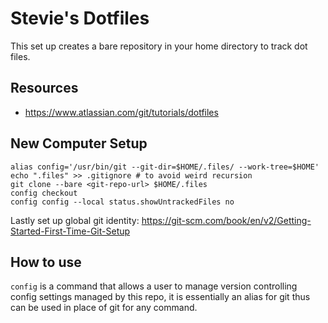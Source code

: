 # Stevie's Dotfiles

This set up creates a bare repository in your home directory to track dot files.


## Resources

- https://www.atlassian.com/git/tutorials/dotfiles


## New Computer Setup

```
alias config='/usr/bin/git --git-dir=$HOME/.files/ --work-tree=$HOME'
echo ".files" >> .gitignore # to avoid weird recursion
git clone --bare <git-repo-url> $HOME/.files
config checkout
config config --local status.showUntrackedFiles no
```

Lastly set up global git identity: https://git-scm.com/book/en/v2/Getting-Started-First-Time-Git-Setup


## How to use

`config` is a command that allows a user to manage version controlling config settings managed by this repo, it is essentially an alias for git thus can be used in place of git for any command.


